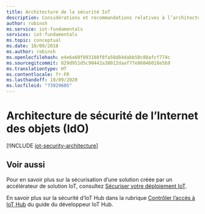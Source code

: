 ```yaml
---
title: Architecture de la sécurité IoT
description: Considérations et recommandations relatives à l’architecture de sécurité pour les solutions Azure IoT
author: robinsh
ms.service: iot-fundamentals
services: iot-fundamentals
ms.topic: conceptual
ms.date: 10/09/2018
ms.author: robinsh
ms.openlocfilehash: e4e6a60f893108f8fa58d84dabb50c88afcf774c
ms.sourcegitcommit: 829d951d5c90442a38012daaf77e86046018e5b9
ms.translationtype: HT
ms.contentlocale: fr-FR
ms.lasthandoff: 10/09/2020
ms.locfileid: "73929605"
---
```

# <a name="internet-of-things-iot-security-architecture"></a>Architecture de sécurité de l’Internet des objets (IdO)

[!INCLUDE [iot-security-architecture](../../includes/iot-security-architecture.md)]

## <a name="see-also"></a>Voir aussi
Pour en savoir plus sur la sécurisation d’une solution créée par un accélérateur de solution IoT, consultez [Sécuriser votre déploiement IoT](iot-security-deployment.md).

En savoir plus sur la sécurité d’IoT Hub dans la rubrique [Contrôler l’accès à IoT Hub](../iot-hub/iot-hub-devguide-security.md) du guide du développeur IoT Hub.
